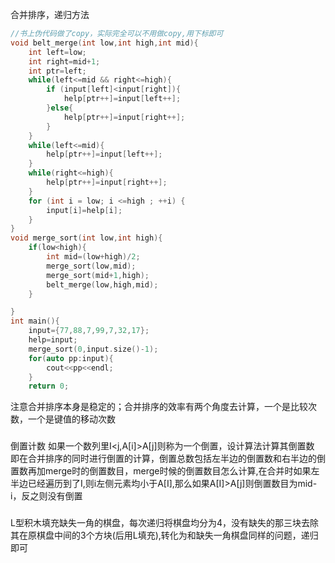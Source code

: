合并排序，递归方法
```cpp
//书上伪代码做了copy，实际完全可以不用做copy,用下标即可
void belt_merge(int low,int high,int mid){
    int left=low;
    int right=mid+1;
    int ptr=left;
    while(left<=mid && right<=high){
        if (input[left]<input[right]){
            help[ptr++]=input[left++];
        }else{
            help[ptr++]=input[right++];
        }
    }
    while(left<=mid){
        help[ptr++]=input[left++];
    }
    while(right<=high){
        help[ptr++]=input[right++];
    }
    for (int i = low; i <=high ; ++i) {
        input[i]=help[i];
    }
}
void merge_sort(int low,int high){
    if(low<high){
        int mid=(low+high)/2;
        merge_sort(low,mid);
        merge_sort(mid+1,high);
        belt_merge(low,high,mid);
    }

}
int main(){
    input={77,88,7,99,7,32,17};
    help=input;
    merge_sort(0,input.size()-1);
    for(auto pp:input){
        cout<<pp<<endl;
    }
    return 0;
```
注意合并排序本身是稳定的；合并排序的效率有两个角度去计算，一个是比较次数，一个是键值的移动次数
### 
倒置计数
如果一个数列里I<j,A[i]>A[j]则称为一个倒置，设计算法计算其倒置数
即在合并排序的同时进行倒置的计算，倒置总数包括左半边的倒置数和右半边的倒置数再加merge时的倒置数目，merge时候的倒置数目怎么计算,在合并时如果左半边已经遍历到了I,则i左侧元素均小于A[I],那么如果A[I]>A[j]则倒置数目为mid-i，反之则没有倒置
###
L型积木填充缺失一角的棋盘，每次递归将棋盘均分为4，没有缺失的那三块去除其在原棋盘中间的3个方块(后用L填充),转化为和缺失一角棋盘同样的问题，递归即可
